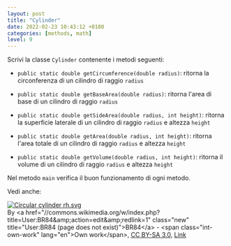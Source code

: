 ```yaml
---
layout: post
title: "Cylinder"
date: 2022-02-23 10:43:12 +0100
categories: [methods, math]
level: 9
---
```



Scrivi la classe `Cylinder` contenente i metodi seguenti:


- `public static double getCircumference(double radius)`: ritorna la circonferenza di un cilindro di raggio `radius`

- `public static double getBaseArea(double radius)`: ritorna l'area di base di un cilindro di raggio `radius`

- `public static double getSideArea(double radius, int height)`: ritorna la superficie laterale di un cilindro di raggio `radius` e altezza `height`

- `public static double getArea(double radius, int height)`: ritorna l'area totale di un cilindro di raggio `radius` e altezza `height`

- `public static double getVolume(double radius, int height)`: ritorna il volume di un cilindro di raggio `radius` e altezza `height`

Nel metodo `main` verifica il buon  funzionamento di ogni metodo.

Vedi anche:

<p><a href="https://commons.wikimedia.org/wiki/File:Circular_cylinder_rh.svg#/media/File:Circular_cylinder_rh.svg"><img src="https://upload.wikimedia.org/wikipedia/commons/thumb/3/36/Circular_cylinder_rh.svg/1200px-Circular_cylinder_rh.svg.png" alt="Circular cylinder rh.svg"></a><br>By &lt;a href="//commons.wikimedia.org/w/index.php?title=User:BR84&amp;amp;action=edit&amp;amp;redlink=1" class="new" title="User:BR84 (page does not exist)"&gt;BR84&lt;/a&gt; - &lt;span class="int-own-work" lang="en"&gt;Own work&lt;/span&gt;, <a href="https://creativecommons.org/licenses/by-sa/3.0" title="Creative Commons Attribution-Share Alike 3.0">CC BY-SA 3.0</a>, <a href="https://commons.wikimedia.org/w/index.php?curid=18796293">Link</a></p>
